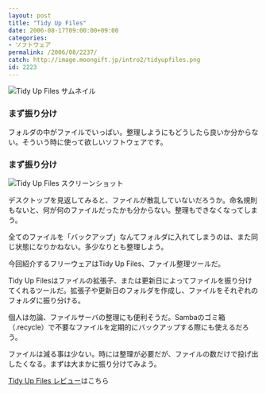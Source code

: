 ```yaml
---
layout: post
title: "Tidy Up Files"
date: 2006-08-17T09:00:00+09:00
categories:
- ソフトウェア
permalink: /2006/08/2237/
catch: http://image.moongift.jp/intro2/tidyupfiles.png
id: 2223
---
```

 ![Tidy Up Files サムネイル](http://image.moongift.jp/intro2/tidyupfiles.t.png "Tidy Up Files サムネイル")
  

### まず振り分け
  
フォルダの中がファイルでいっぱい。整理しようにもどうしたら良いか分からない。そういう時に使って欲しいソフトウェアです。  
<!--more-->  

### まず振り分け
  

![Tidy Up Files スクリーンショット](http://image.moongift.jp/intro2/tidyupfiles.png "Tidy Up Files スクリーンショット")

  

デスクトップを見返してみると、ファイルが散乱していないだろうか。命名規則もないと、何が何のファイルだったかも分からない。整理もできなくなってしまう。

  

全てのファイルを「バックアップ」なんてフォルダに入れてしまうのは、また同じ状態になりかねない。多少なりとも整理しよう。

  

今回紹介するフリーウェアはTidy Up Files、ファイル整理ツールだ。

  

Tidy Up Filesはファイルの拡張子、または更新日によってファイルを振り分けてくれるツールだ。拡張子や更新日のフォルダを作成し、ファイルをそれぞれのフォルダに振り分ける。

  

個人は勿論、ファイルサーバの整理にも便利そうだ。Sambaのゴミ箱（.recycle）で不要なファイルを定期的にバックアップする際にも使えるだろう。

  

ファイルは減る事は少ない。時には整理が必要だが、ファイルの数だけで投げ出したくなる。まずは大まかに振り分けてみよう。

  

[Tidy Up Files レビュー](http://fw.moongift.jp/review/i-2238.html)はこちら

